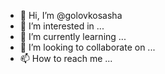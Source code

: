 - 👋 Hi, I’m @golovkosasha
- 👀 I’m interested in ...
- 🌱 I’m currently learning ...
- 💞️ I’m looking to collaborate on ...
- 📫 How to reach me ...

<!---
golovkosasha/golovkosasha is a ✨ special ✨ repository because its `README.md` (this file) appears on your GitHub profile.
You can click the Preview link to take a look at your changes.
--->
